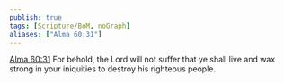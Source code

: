 ```yaml
---
publish: true
tags: [Scripture/BoM, noGraph]
aliases: ["Alma 60:31"]
---
```

[Alma 60:31](https://churchofjesuschrist.org/study/scriptures/bofm/alma/60?lang=eng&id=p31#p31) For behold, the Lord will not suffer that ye shall live and wax strong in your iniquities to destroy his righteous people.
